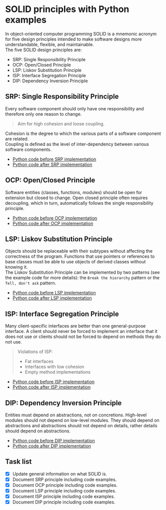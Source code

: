 # SOLID principles with Python examples

In object-oriented computer programming SOLID is a mnemonic acronym for five design principles intended to make software
designs more understandable, flexible, and maintainable.  
The five SOLID design principles are:

* SRP: Single Responsibility Principle
* OCP: Open/Closed Principle
* LSP: Liskov Substitution Principle
* ISP: Interface Segregation Principle
* DIP: Dependency Inversion Principle

## SRP: Single Responsibility Principle

Every software component should only have one responsibility and therefore only one reason to change.
> Aim for high cohesion and loose coupling.

Cohesion is the degree to which the various parts of a software component are related.  
Coupling is defined as the level of inter-dependency between various software components.

* [Python code before SRP implementation](https://github.com/wim-vdw/solid-principles-python/blob/main/01-srp/01-srp-1-before.py)
* [Python code after SRP implementation](https://github.com/wim-vdw/solid-principles-python/blob/main/01-srp/01-srp-2-after.py)

## OCP: Open/Closed Principle

Software entities (classes, functions, modules) should be open for extension but closed to change. Open closed principle
often requires decoupling, which in turn, automatically follows the single responsibility principle.

* [Python code before OCP implementation](https://github.com/wim-vdw/solid-principles-python/blob/main/02-ocp/02-ocp-1-before.py)
* [Python code after OCP implementation](https://github.com/wim-vdw/solid-principles-python/blob/main/02-ocp/02-ocp-2-after.py)

## LSP: Liskov Substitution Principle

Objects should be replaceable with their subtypes without affecting the correctness of the program. Functions that use
pointers or references to base classes must be able to use objects of derived classes without knowing it.  
The Liskov Substitution Principle can be implemented by two patterns (see the example code for more details):
the `Break the hierarchy` pattern or the `Tell, don't ask` pattern.

* [Python code before LSP implementation](https://github.com/wim-vdw/solid-principles-python/blob/main/03-lsp/03-lsp-1-before.py)
* [Python code after LSP implementation](https://github.com/wim-vdw/solid-principles-python/blob/main/03-lsp/03-lsp-2-after.py)

## ISP: Interface Segregation Principle

Many client-specific interfaces are better than one general-purpose interface. A client should never be forced to
implement an interface that it does not use or clients should not be forced to depend on methods they do not use.
> Violations of ISP:
> * Fat interfaces
> * Interfaces with low cohesion
> * Empty method implementations

* [Python code before ISP implementation](https://github.com/wim-vdw/solid-principles-python/blob/main/04-isp/04-isp-1-before.py)
* [Python code after ISP implementation](https://github.com/wim-vdw/solid-principles-python/blob/main/04-isp/04-isp-2-after.py)

## DIP: Dependency Inversion Principle

Entities must depend on abstractions, not on concretions. High-level modules should not depend on low-level modules.
They should depend on abstractions and abstractions should not depend on details, rather details should depend on
abstractions.

* [Python code before DIP implementation](https://github.com/wim-vdw/solid-principles-python/blob/main/05-dip/05-dip-1-before.py)
* [Python code after DIP implementation](https://github.com/wim-vdw/solid-principles-python/blob/main/05-dip/05-dip-2-after.py)

## Task list

- [x] Update general information on what SOLID is.
- [x] Document SRP principle including code examples.
- [x] Document OCP principle including code examples.
- [x] Document LSP principle including code examples.
- [x] Document ISP principle including code examples.
- [x] Document DIP principle including code examples.